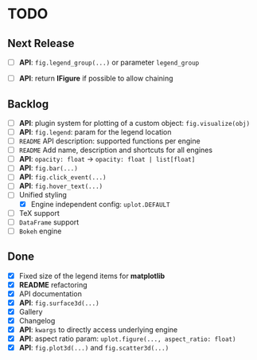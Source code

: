 # TODO

## Next Release

- [ ] **API**: `fig.legend_group(...)` or parameter `legend_group`
- [ ] **API**: return **IFigure** if possible to allow chaining


## Backlog

- [ ] **API**: plugin system for plotting of a custom object: `fig.visualize(obj)`
- [ ] **API**: `fig.legend`: param for the legend location
- [ ] `README` API description: supported functions per engine
- [ ] `README` Add name, description and shortcuts for all engines
- [ ] **API**: `opacity: float` -> `opacity: float | list[float]`
- [ ] **API**: `fig.bar(...)` 
- [ ] **API**: `fig.click_event(...)`
- [ ] **API**: `fig.hover_text(...)` 
- [ ] Unified styling
  - [x] Engine independent config: `uplot.DEFAULT`
- [ ] TeX support
- [ ] `DataFrame` support
- [ ] `Bokeh` engine

## Done

- [x] Fixed size of the legend items for **matplotlib**
- [x] **README** refactoring
- [x] API documentation
- [x] **API**: `fig.surface3d(...)`
- [x] Gallery
- [x] Changelog
- [x] **API**: `kwargs` to directly access underlying engine
- [x] **API**: aspect ratio param: `uplot.figure(..., aspect_ratio: float)`
- [x] **API**: `fig.plot3d(...)` and `fig.scatter3d(...)`